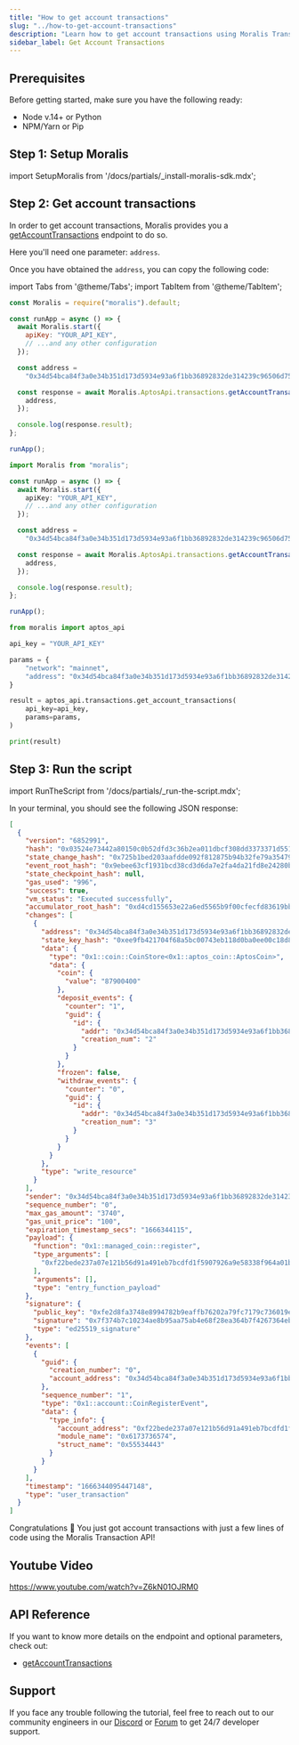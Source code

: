 ```yaml
---
title: "How to get account transactions"
slug: "../how-to-get-account-transactions"
description: "Learn how to get account transactions using Moralis Transaction API."
sidebar_label: Get Account Transactions
---
```


## Prerequisites

Before getting started, make sure you have the following ready:

- Node v.14+ or Python
- NPM/Yarn or Pip

## Step 1: Setup Moralis

import SetupMoralis from '/docs/partials/\_install-moralis-sdk.mdx';

<SetupMoralis node="moralis" python="moralis" />

## Step 2: Get account transactions

In order to get account transactions, Moralis provides you a [getAccountTransactions](/web3-data-api/aptos/reference/get-account-transactions) endpoint to do so.

Here you'll need one parameter: `address`.

Once you have obtained the `address`, you can copy the following code:

import Tabs from '@theme/Tabs';
import TabItem from '@theme/TabItem';

<Tabs groupId="programming-language">
  <TabItem value="javascript" label="index.js (JavaScript)" default>

```javascript index.js
const Moralis = require("moralis").default;

const runApp = async () => {
  await Moralis.start({
    apiKey: "YOUR_API_KEY",
    // ...and any other configuration
  });

  const address =
    "0x34d54bca84f3a0e34b351d173d5934e93a6f1bb36892832de314239c96506d75";

  const response = await Moralis.AptosApi.transactions.getAccountTransactions({
    address,
  });

  console.log(response.result);
};

runApp();
```

</TabItem>
<TabItem value="typescript" label="index.ts (TypeScript)">

```typescript index.ts
import Moralis from "moralis";

const runApp = async () => {
  await Moralis.start({
    apiKey: "YOUR_API_KEY",
    // ...and any other configuration
  });

  const address =
    "0x34d54bca84f3a0e34b351d173d5934e93a6f1bb36892832de314239c96506d75";

  const response = await Moralis.AptosApi.transactions.getAccountTransactions({
    address,
  });

  console.log(response.result);
};

runApp();
```

</TabItem>
<TabItem value="python" label="index.py (Python)">

```python index.py
from moralis import aptos_api

api_key = "YOUR_API_KEY"

params = {
    "network": "mainnet",
    "address": "0x34d54bca84f3a0e34b351d173d5934e93a6f1bb36892832de314239c96506d75"
}

result = aptos_api.transactions.get_account_transactions(
    api_key=api_key,
    params=params,
)

print(result)
```

</TabItem>
</Tabs>

## Step 3: Run the script

import RunTheScript from '/docs/partials/\_run-the-script.mdx';

<RunTheScript />

In your terminal, you should see the following JSON response:

```json
[
  {
    "version": "6852991",
    "hash": "0x03524e73442a80150c0b52dfd3c36b2ea011dbcf308dd3373371d551d3307b93",
    "state_change_hash": "0x725b1bed203aafdde092f812875b94b32fe79a3547925c9288abcd1a018b6b90",
    "event_root_hash": "0x9ebee63cf1931bcd38cd3d6da7e2fa4da21fd8e24280bcdcae1ed7d1e2b06149",
    "state_checkpoint_hash": null,
    "gas_used": "996",
    "success": true,
    "vm_status": "Executed successfully",
    "accumulator_root_hash": "0xd4cd155653e22a6ed5565b9f00cfecfd83619bbab5e49d5c78cf0e1520b840d4",
    "changes": [
      {
        "address": "0x34d54bca84f3a0e34b351d173d5934e93a6f1bb36892832de314239c96506d75",
        "state_key_hash": "0xee9fb421704f68a5bc00743eb118d0ba0ee00c18d8d696506fb67416d2df6d65",
        "data": {
          "type": "0x1::coin::CoinStore<0x1::aptos_coin::AptosCoin>",
          "data": {
            "coin": {
              "value": "87900400"
            },
            "deposit_events": {
              "counter": "1",
              "guid": {
                "id": {
                  "addr": "0x34d54bca84f3a0e34b351d173d5934e93a6f1bb36892832de314239c96506d75",
                  "creation_num": "2"
                }
              }
            },
            "frozen": false,
            "withdraw_events": {
              "counter": "0",
              "guid": {
                "id": {
                  "addr": "0x34d54bca84f3a0e34b351d173d5934e93a6f1bb36892832de314239c96506d75",
                  "creation_num": "3"
                }
              }
            }
          }
        },
        "type": "write_resource"
      }
    ],
    "sender": "0x34d54bca84f3a0e34b351d173d5934e93a6f1bb36892832de314239c96506d75",
    "sequence_number": "0",
    "max_gas_amount": "3740",
    "gas_unit_price": "100",
    "expiration_timestamp_secs": "1666344115",
    "payload": {
      "function": "0x1::managed_coin::register",
      "type_arguments": [
        "0xf22bede237a07e121b56d91a491eb7bcdfd1f5907926a9e58338f964a01b17fa::asset::USDC"
      ],
      "arguments": [],
      "type": "entry_function_payload"
    },
    "signature": {
      "public_key": "0xfe2d8fa3748e8994782b9eaffb76202a79fc7179c736019ecb7c1c2c6670737a",
      "signature": "0x7f374b7c10234ae8b95aa75ab4e68f28ea364b7f4267364ebd7d0efbc9a8c760804d265a1cf2df6db35354e62f4df7725ea90e539185768b05efb346cf3c910a",
      "type": "ed25519_signature"
    },
    "events": [
      {
        "guid": {
          "creation_number": "0",
          "account_address": "0x34d54bca84f3a0e34b351d173d5934e93a6f1bb36892832de314239c96506d75"
        },
        "sequence_number": "1",
        "type": "0x1::account::CoinRegisterEvent",
        "data": {
          "type_info": {
            "account_address": "0xf22bede237a07e121b56d91a491eb7bcdfd1f5907926a9e58338f964a01b17fa",
            "module_name": "0x6173736574",
            "struct_name": "0x55534443"
          }
        }
      }
    ],
    "timestamp": "1666344095447148",
    "type": "user_transaction"
  }
]
```

Congratulations 🥳 You just got account transactions with just a few lines of code using the Moralis Transaction API!

## Youtube Video

https://www.youtube.com/watch?v=Z6kN01OJRM0

## API Reference

If you want to know more details on the endpoint and optional parameters, check out:

- [getAccountTransactions](/web3-data-api/aptos/reference/get-account-transactions)

## Support

If you face any trouble following the tutorial, feel free to reach out to our community engineers in our [Discord](https://moralis.io/discord) or [Forum](https://forum.moralis.io) to get 24/7 developer support.
